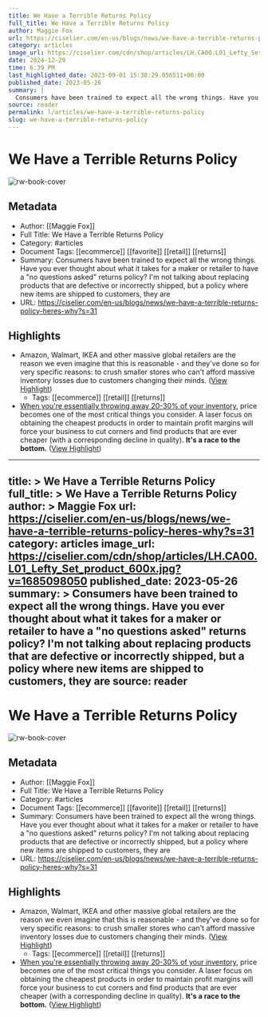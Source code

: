 ```yaml
---
title: We Have a Terrible Returns Policy
full_title: We Have a Terrible Returns Policy
author: Maggie Fox
url: https://ciselier.com/en-us/blogs/news/we-have-a-terrible-returns-policy-heres-why?s=31
category: articles
image_url: https://ciselier.com/cdn/shop/articles/LH.CA00.L01_Lefty_Set_product_600x.jpg?v=1685098050
date: 2024-12-29
time: 6:39 PM
last_highlighted_date: 2023-09-01 15:38:29.056511+00:00
published_date: 2023-05-26
summary: |
  Consumers have been trained to expect all the wrong things. Have you ever thought about what it takes for a maker or retailer to have a "no questions asked" returns policy? I'm not talking about replacing products that are defective or incorrectly shipped, but a policy where new items are shipped to customers, they are
source: reader
permalink: l/articles/we-have-a-terrible-returns-policy
slug: we-have-a-terrible-returns-policy
---
```

# We Have a Terrible Returns Policy

![rw-book-cover](https://ciselier.com/cdn/shop/articles/LH.CA00.L01_Lefty_Set_product_600x.jpg?v=1685098050)

## Metadata
- Author: [[Maggie Fox]]
- Full Title: We Have a Terrible Returns Policy
- Category: #articles
- Document Tags: [[ecommerce]] [[favorite]] [[retail]] [[returns]] 
- Summary: Consumers have been trained to expect all the wrong things. Have you ever thought about what it takes for a maker or retailer to have a "no questions asked" returns policy? I'm not talking about replacing products that are defective or incorrectly shipped, but a policy where new items are shipped to customers, they are
- URL: https://ciselier.com/en-us/blogs/news/we-have-a-terrible-returns-policy-heres-why?s=31

## Highlights
- Amazon, Walmart, IKEA and other massive global retailers are the reason we even imagine that this is reasonable - and they've done so for very specific reasons: to crush smaller stores who can't afford massive inventory losses due to customers changing their minds. ([View Highlight](https://read.readwise.io/read/01h98padp43nzseewsj5g4sf71))
    - Tags: [[ecommerce]] [[retail]] [[returns]] 
- [When you're essentially throwing away 20-30% of your inventory](https://www.shopify.com/uk/enterprise/ecommerce-returns), price becomes one of the most critical things you consider. A laser focus on obtaining the cheapest products in order to maintain profit margins will force your business to cut corners and find products that are ever cheaper (with a corresponding decline in quality). **It's a race to the bottom.** ([View Highlight](https://read.readwise.io/read/01h98pakpd3kwkjk9cry9gb4zf))


---
title: >
  We Have a Terrible Returns Policy
full_title: >
  We Have a Terrible Returns Policy
author: >
  Maggie Fox
url: https://ciselier.com/en-us/blogs/news/we-have-a-terrible-returns-policy-heres-why?s=31
category: articles
image_url: https://ciselier.com/cdn/shop/articles/LH.CA00.L01_Lefty_Set_product_600x.jpg?v=1685098050
published_date: 2023-05-26
summary: >
  Consumers have been trained to expect all the wrong things. Have you ever thought about what it takes for a maker or retailer to have a "no questions asked" returns policy? I'm not talking about replacing products that are defective or incorrectly shipped, but a policy where new items are shipped to customers, they are
source: reader
---
# We Have a Terrible Returns Policy

![rw-book-cover](https://ciselier.com/cdn/shop/articles/LH.CA00.L01_Lefty_Set_product_600x.jpg?v=1685098050)

## Metadata
- Author: [[Maggie Fox]]
- Full Title: We Have a Terrible Returns Policy
- Category: #articles
- Document Tags: [[ecommerce]] [[favorite]] [[retail]] [[returns]] 
- Summary: Consumers have been trained to expect all the wrong things. Have you ever thought about what it takes for a maker or retailer to have a "no questions asked" returns policy? I'm not talking about replacing products that are defective or incorrectly shipped, but a policy where new items are shipped to customers, they are
- URL: https://ciselier.com/en-us/blogs/news/we-have-a-terrible-returns-policy-heres-why?s=31

## Highlights
- Amazon, Walmart, IKEA and other massive global retailers are the reason we even imagine that this is reasonable - and they've done so for very specific reasons: to crush smaller stores who can't afford massive inventory losses due to customers changing their minds. ([View Highlight](https://read.readwise.io/read/01h98padp43nzseewsj5g4sf71))
    - Tags: [[ecommerce]] [[retail]] [[returns]] 
- [When you're essentially throwing away 20-30% of your inventory](https://www.shopify.com/uk/enterprise/ecommerce-returns), price becomes one of the most critical things you consider. A laser focus on obtaining the cheapest products in order to maintain profit margins will force your business to cut corners and find products that are ever cheaper (with a corresponding decline in quality). **It's a race to the bottom.** ([View Highlight](https://read.readwise.io/read/01h98pakpd3kwkjk9cry9gb4zf))


